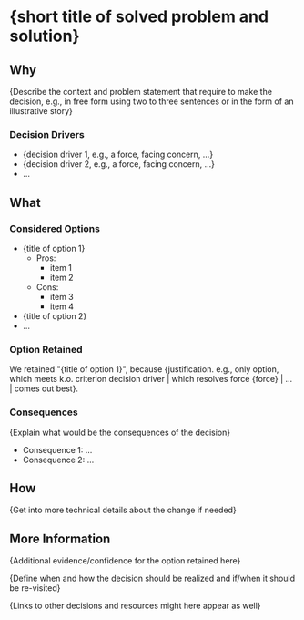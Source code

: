 # {short title of solved problem and solution}

## Why

{Describe the context and problem statement that require to make the decision, e.g., in free form using two to three sentences or in the form of an
illustrative story}

### Decision Drivers

* {decision driver 1, e.g., a force, facing concern, …}
* {decision driver 2, e.g., a force, facing concern, …}
* … <!-- numbers of drivers can vary -->

## What

### Considered Options

* {title of option 1}
    * Pros:
        * item 1
        * item 2
    * Cons:
        * item 3
        * item 4
* {title of option 2}
* … <!-- numbers of options can vary -->

### Option Retained

We retained "{title of option 1}", because
{justification. e.g., only option, which meets k.o. criterion decision driver | which resolves force {force} | … | comes
out best}.

### Consequences

{Explain what would be the consequences of the decision}
* Consequence 1: ...
* Consequence 2: ...


## How

{Get into more technical details about the change if needed}

## More Information

{Additional evidence/confidence for the option retained here}

{Define when and how the decision should be realized and if/when it should be re-visited}

{Links to other decisions and resources might here appear as well}
